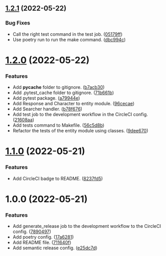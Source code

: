 ## [1.2.1](https://github.com/ae-lexs/ae_star_wars_searcher/compare/v1.2.0...v1.2.1) (2022-05-22)


### Bug Fixes

* Call the right test command in the test job. ([05179ff](https://github.com/ae-lexs/ae_star_wars_searcher/commit/05179fff261f8c32efe305df29b980ef9b539ceb))
* Use poetry run to run the make command. ([dbc994c](https://github.com/ae-lexs/ae_star_wars_searcher/commit/dbc994cfa2db4e1621e2dc7066335e408283057d))

# [1.2.0](https://github.com/ae-lexs/ae_star_wars_searcher/compare/v1.1.0...v1.2.0) (2022-05-22)


### Features

* Add __pycache__ folder to gitignore. ([b7acb30](https://github.com/ae-lexs/ae_star_wars_searcher/commit/b7acb3080d90f94570e526c0b3423d36cd3d720f))
* Add .pytest_cache folder to gitignore. ([71b661b](https://github.com/ae-lexs/ae_star_wars_searcher/commit/71b661b96cb38bff7cb63b8db8fa9e0c44b602f6))
* Add pytest package. ([a79944e](https://github.com/ae-lexs/ae_star_wars_searcher/commit/a79944e0842c619915787aabfcbf0b82bf534919))
* Add Response and Character to entity module. ([96cecae](https://github.com/ae-lexs/ae_star_wars_searcher/commit/96cecae99058f4846a8c9f2956d620dd97f9a9d7))
* Add Searcher handler. ([b78f676](https://github.com/ae-lexs/ae_star_wars_searcher/commit/b78f6764b97b18e89b40adf0d7a94d82293aee5e))
* Add test job to the development workflow in the CircleCI config. ([21608aa](https://github.com/ae-lexs/ae_star_wars_searcher/commit/21608aa827385e40b102ac2436884613973562c9))
* Add tests command to Makefile. ([56c5d8b](https://github.com/ae-lexs/ae_star_wars_searcher/commit/56c5d8bb3db0fd14d2144e4e69242ef135d79fc5))
* Refactor the tests of the entity module using classes. ([9dee670](https://github.com/ae-lexs/ae_star_wars_searcher/commit/9dee670c196dd77dbb3ed993146fd973d157ec37))

# [1.1.0](https://github.com/ae-lexs/ae_star_wars_searcher/compare/v1.0.0...v1.1.0) (2022-05-21)


### Features

* Add CircleCI badge to README. ([8237fd5](https://github.com/ae-lexs/ae_star_wars_searcher/commit/8237fd551070be3f779c17595de88bdf389d452a))

# 1.0.0 (2022-05-21)


### Features

* Add generate_release job to the development workflow to the CircleCI config. ([7890497](https://github.com/ae-lexs/ae_star_wars_searcher/commit/7890497b77fbf97498568194b35ea404e5f30dd2))
* Add poetry config. ([17a6281](https://github.com/ae-lexs/ae_star_wars_searcher/commit/17a628186072f1801fb3c7c53a2d03e684bda414))
* Add README file. ([711640f](https://github.com/ae-lexs/ae_star_wars_searcher/commit/711640f1be69243b68f727a25e6e61512ce0a363))
* Add semantic release config. ([e25dc7d](https://github.com/ae-lexs/ae_star_wars_searcher/commit/e25dc7d75baa049bb916698b255e00967ebcf4de))
